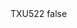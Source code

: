 <?xml version="1.0" encoding="UTF-8"?>
<CustomMetadata xmlns="http://soap.sforce.com/2006/04/metadata">
    <label>TXU522</label>
    <protected>false</protected>
</CustomMetadata>
